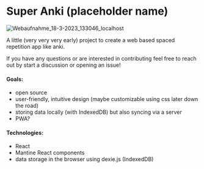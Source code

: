 # Super Anki (placeholder name)

![Webaufnahme_18-3-2023_133046_localhost](https://user-images.githubusercontent.com/48356881/226106275-d4d3e39f-9f27-46fc-b513-94dda155bcac.jpeg)

A little (very very very early) project to create a web based spaced repetition app like anki.

If you have any questions or are interested in contributing feel free to reach out by start a discussion or opening an issue!

#### Goals:
- open source
- user-friendly, intuitive design (maybe customizable using css later down the road)
- storing data locally (with IndexedDB) but also syncing via a server
- PWA?

#### Technologies:
- React
- Mantine React components
- data storage in the browser using dexie.js (IndexedDB)
